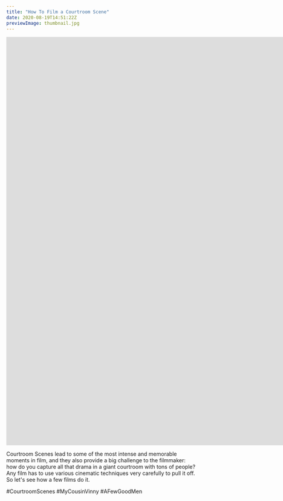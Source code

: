 ```yaml
---
title: "How To Film a Courtroom Scene"
date: 2020-08-19T14:51:22Z
previewImage: thumbnail.jpg
---
```


<iframe width="1920" height="1080" src="https://www.youtube.com/embed/0jUh19MUOkY" frameborder="0" allow="accelerometer; autoplay; clipboard-write; encrypted-media; gyroscope; picture-in-picture" allowfullscreen></iframe>

Courtroom Scenes lead to some of the most intense and memorable moments in film, and they also provide a big challenge to the filmmaker: how do you capture all that drama in a giant courtroom with tons of people? Any film has to use various cinematic techniques very carefully to pull it off. So let's see how a few films do it.

#CourtroomScenes #MyCousinVinny #AFewGoodMen